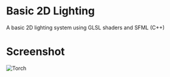 # Basic 2D Lighting
A basic 2D lighting system using GLSL shaders and SFML (C++)

# Screenshot
![Torch](https://raw.githubusercontent.com/romrz/Basic-2D-lighting/master/basic-lighting-gif.gif)